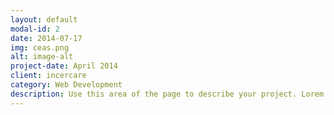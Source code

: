```yaml
---
layout: default
modal-id: 2
date: 2014-07-17
img: ceas.png
alt: image-alt
project-date: April 2014
client: incercare
category: Web Development
description: Use this area of the page to describe your project. Lorem ipsum dolor sit amet, consectetur adipisicing elit. Mollitia neque assumenda ipsam nihil, molestias magnam, recusandae quos quis inventore quisquam velit asperiores, vitae? Reprehenderit soluta, eos quod consequuntur itaque. Nam.
---
```

